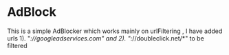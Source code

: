 # AdBlock

This is a simple AdBlocker which works mainly on urlFiltering , I have added urls 
1). "*://googleadservices.com" and 
2). "*://doubleclick.net/*" to be filtered 
